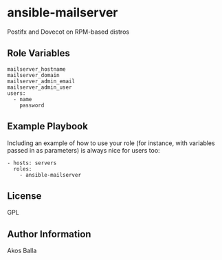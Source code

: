 ansible-mailserver
==================

Postifx and Dovecot on RPM-based distros


Role Variables
--------------

    mailserver_hostname
    mailserver_domain
    mailserver_admin_email
    mailserver_admin_user
    users:
      - name
        password

Example Playbook
----------------

Including an example of how to use your role (for instance, with variables passed in as parameters) is always nice for users too:

    - hosts: servers
      roles:
        - ansible-mailserver

License
-------

GPL

Author Information
------------------

Akos Balla
